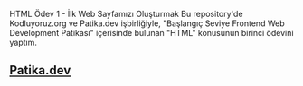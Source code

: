 HTML Ödev 1 - İlk Web Sayfamızı Oluşturmak
Bu repository'de Kodluyoruz.org ve Patika.dev işbirliğiyle, "Başlangıç Seviye Frontend Web Development Patikası" içerisinde bulunan "HTML" konusunun birinci ödevini yaptım.

## [Patika.dev](https://www.patika.dev/tr)

